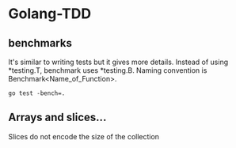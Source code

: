 # Golang-TDD

## benchmarks
It's similar to writing tests but it gives more details. Instead of using *testing.T, benchmark uses *testing.B. Naming convention is Benchmark<Name_of_Function>. 

```go test -bench=.```

## Arrays and slices...
Slices do not encode the size of the collection

